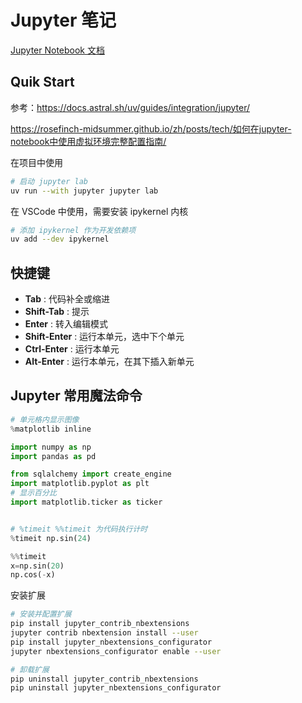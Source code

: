 # Jupyter 笔记

[Jupyter Notebook 文档](https://jupyter-notebook.readthedocs.io/en/latest/)

## Quik Start

参考：<https://docs.astral.sh/uv/guides/integration/jupyter/>

<https://rosefinch-midsummer.github.io/zh/posts/tech/如何在jupyter-notebook中使用虚拟环境完整配置指南/>

在项目中使用

```sh
# 启动 jupyter lab
uv run --with jupyter jupyter lab
```

在 VSCode 中使用，需要安装 ipykernel 内核

```sh
# 添加 ipykernel 作为开发依赖项
uv add --dev ipykernel
```

## 快捷键

- **Tab** : 代码补全或缩进
- **Shift-Tab** : 提示
- **Enter** : 转入编辑模式
- **Shift-Enter** : 运行本单元，选中下个单元
- **Ctrl-Enter** : 运行本单元
- **Alt-Enter** : 运行本单元，在其下插入新单元

## Jupyter 常用魔法命令

```python
# 单元格内显示图像
%matplotlib inline

import numpy as np
import pandas as pd

from sqlalchemy import create_engine
import matplotlib.pyplot as plt
# 显示百分比
import matplotlib.ticker as ticker


# %timeit %%timeit 为代码执行计时
%timeit np.sin(24)

%%timeit
x=np.sin(20)
np.cos(-x)
```

安装扩展

```sh
# 安装并配置扩展
pip install jupyter_contrib_nbextensions
jupyter contrib nbextension install --user
pip install jupyter_nbextensions_configurator
jupyter nbextensions_configurator enable --user

# 卸载扩展
pip uninstall jupyter_contrib_nbextensions
pip uninstall jupyter_nbextensions_configurator
```
